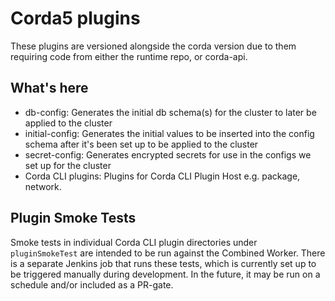 # Corda5 plugins

These plugins are versioned alongside the corda version due to them requiring code from either the runtime repo, or
corda-api. 

## What's here
* db-config: Generates the initial db schema(s) for the cluster to later be applied to the cluster
* initial-config: Generates the initial values to be inserted into the config schema after it's been set up to be 
  applied to the cluster
* secret-config: Generates encrypted secrets for use in the configs we set up for the cluster
* Corda CLI plugins: Plugins for Corda CLI Plugin Host e.g. package, network.

## Plugin Smoke Tests
Smoke tests in individual Corda CLI plugin directories under `pluginSmokeTest` are intended to be run against the Combined Worker. There is a separate Jenkins job that runs these tests, which is currently set up to be triggered manually during development. In the future, it may be run on a schedule and/or included as a PR-gate.
